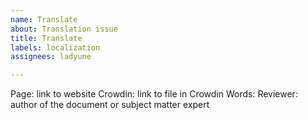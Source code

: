 ```yaml
---
name: Translate
about: Translation issue
title: Translate
labels: localization
assignees: ladyune

---
```


Page: link to website
Crowdin: link to file in Crowdin
Words: 
Reviewer: author of the document or subject matter expert
